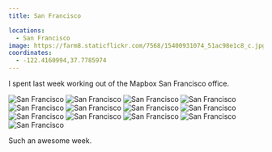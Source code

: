 ```yaml
---
title: San Francisco

locations:
  - San Francisco
image: https://farm8.staticflickr.com/7568/15400931074_51ac98e1c8_c.jpg
coordinates:
  - -122.4160994,37.7785974
---
```


I spent last week working out of the Mapbox San Francisco office.

<div class="photos">

<img src="https://farm8.staticflickr.com/7563/15837436967_21058a6187_b.jpg" class="img-wide" alt="San Francisco">

<img src="https://farm8.staticflickr.com/7568/15837431097_53b4fb6868_b.jpg" class="img-tall" alt="San Francisco">

<img src="https://farm8.staticflickr.com/7496/15400931854_43f9c83daa_b.jpg"  alt="San Francisco">

<img src="https://farm8.staticflickr.com/7468/15997401366_8d74e602f6_b.jpg" class="img-wide" alt="San Francisco">

<img src="https://farm8.staticflickr.com/7477/15403555573_916c64d92a_b.jpg" class="img-tall" alt="San Francisco">

<img src="https://farm9.staticflickr.com/8648/15835930320_623c2354fd_b.jpg" class="img-wide" alt="San Francisco">

<img src="https://farm8.staticflickr.com/7535/16021236191_b6c9c9a3ae_b.jpg" class="img-tall" alt="San Francisco">

<img src="https://farm8.staticflickr.com/7568/15400931074_51ac98e1c8_b.jpg" alt="San Francisco">

<img src="https://farm9.staticflickr.com/8589/15837439757_2c95cfc6ef_b.jpg" class="img-tall" alt="San Francisco">

<img src="https://farm8.staticflickr.com/7535/16021237251_21c029e45c_b.jpg" class="img-wide" alt="San Francisco">

<img src="https://farm9.staticflickr.com/8599/16021240641_7507f824bd_b.jpg" class="img-half" alt="San Francisco">

<img src="https://farm9.staticflickr.com/8681/15835766988_31a5962770_b.jpg" class="img-half" alt="San Francisco">

<img src="https://farm9.staticflickr.com/8658/15837144519_3fcfe01a05_b.jpg" alt="San Francisco">
</div>

Such an awesome week.
